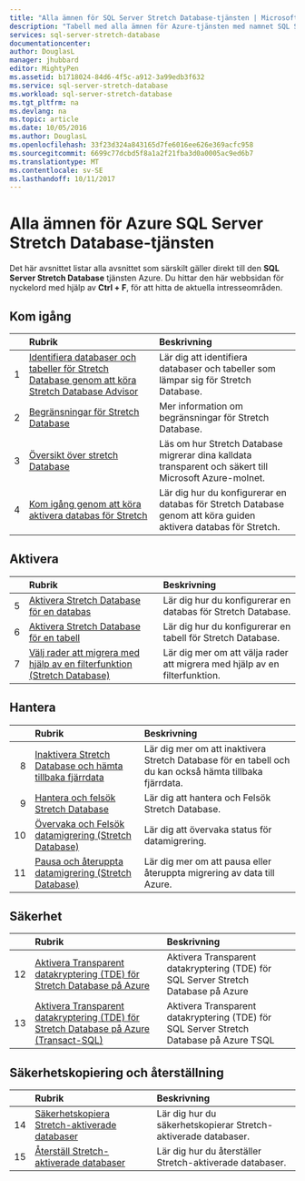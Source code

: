 ```yaml
---
title: "Alla ämnen för SQL Server Stretch Database-tjänsten | Microsoft Docs"
description: "Tabell med alla ämnen för Azure-tjänsten med namnet SQL Server Stretch Database, som finns på http://azure.microsoft.com/documentation/articles/, rubrik och beskrivning."
services: sql-server-stretch-database
documentationcenter: 
author: DouglasL
manager: jhubbard
editor: MightyPen
ms.assetid: b1718024-84d6-4f5c-a912-3a99edb3f632
ms.service: sql-server-stretch-database
ms.workload: sql-server-stretch-database
ms.tgt_pltfrm: na
ms.devlang: na
ms.topic: article
ms.date: 10/05/2016
ms.author: DouglasL
ms.openlocfilehash: 33f23d324a843165d7fe6016ee626e369acfc958
ms.sourcegitcommit: 6699c77dcbd5f8a1a2f21fba3d0a0005ac9ed6b7
ms.translationtype: MT
ms.contentlocale: sv-SE
ms.lasthandoff: 10/11/2017
---
```

# <a name="all-topics-for-azure-sql-server-stretch-database-service"></a>Alla ämnen för Azure SQL Server Stretch Database-tjänsten
Det här avsnittet listar alla avsnittet som särskilt gäller direkt till den **SQL Server Stretch Database** tjänsten Azure. Du hittar den här webbsidan för nyckelord med hjälp av **Ctrl + F**, för att hitta de aktuella intresseområden.

## <a name="get-started"></a>Kom igång
| &nbsp; | Rubrik | Beskrivning |
| ---:|:--- |:--- |
| 1 |[Identifiera databaser och tabeller för Stretch Database genom att köra Stretch Database Advisor](sql-server-stretch-database-identify-databases.md) |Lär dig att identifiera databaser och tabeller som lämpar sig för Stretch Database. |
| 2 |[Begränsningar för Stretch Database](sql-server-stretch-database-limitations.md) |Mer information om begränsningar för Stretch Database. |
| 3 |[Översikt över stretch Database](sql-server-stretch-database-overview.md) |Läs om hur Stretch Database migrerar dina kalldata transparent och säkert till Microsoft Azure-molnet. |
| 4 |[Kom igång genom att köra aktivera databas för Stretch](sql-server-stretch-database-wizard.md) |Lär dig hur du konfigurerar en databas för Stretch Database genom att köra guiden aktivera databas för Stretch. |

## <a name="enable"></a>Aktivera
| &nbsp; | Rubrik | Beskrivning |
| ---:|:--- |:--- |
| 5 |[Aktivera Stretch Database för en databas](sql-server-stretch-database-enable-database.md) |Lär dig hur du konfigurerar en databas för Stretch Database. |
| 6 |[Aktivera Stretch Database för en tabell](sql-server-stretch-database-enable-table.md) |Lär dig hur du konfigurerar en tabell för Stretch Database. |
| 7 |[Välj rader att migrera med hjälp av en filterfunktion (Stretch Database)](sql-server-stretch-database-predicate-function.md) |Lär dig mer om att välja rader att migrera med hjälp av en filterfunktion. |

## <a name="manage"></a>Hantera
| &nbsp; | Rubrik | Beskrivning |
| ---:|:--- |:--- |
| 8 |[Inaktivera Stretch Database och hämta tillbaka fjärrdata](sql-server-stretch-database-disable.md) |Lär dig mer om att inaktivera Stretch Database för en tabell och du kan också hämta tillbaka fjärrdata. |
| 9 |[Hantera och felsök Stretch Database](sql-server-stretch-database-manage.md) |Lär dig att hantera och Felsök Stretch Database. |
| 10 |[Övervaka och Felsök datamigrering (Stretch Database)](sql-server-stretch-database-monitor.md) |Lär dig att övervaka status för datamigrering. |
| 11 |[Pausa och återuppta datamigrering (Stretch Database)](sql-server-stretch-database-pause.md) |Lär dig mer om att pausa eller återuppta migrering av data till Azure. |

## <a name="security"></a>Säkerhet
| &nbsp; | Rubrik | Beskrivning |
| ---:|:--- |:--- |
| 12 |[Aktivera Transparent datakryptering (TDE) för Stretch Database på Azure](sql-server-stretch-database-encryption-tde.md) |Aktivera Transparent datakryptering (TDE) för SQL Server Stretch Database på Azure |
| 13 |[Aktivera Transparent datakryptering (TDE) för Stretch Database på Azure (Transact-SQL)](sql-server-stretch-database-tde-tsql.md) |Aktivera Transparent datakryptering (TDE) för SQL Server Stretch Database på Azure TSQL |

## <a name="backup-and-recovery"></a>Säkerhetskopiering och återställning
| &nbsp; | Rubrik | Beskrivning |
| ---:|:--- |:--- |
| 14 |[Säkerhetskopiera Stretch-aktiverade databaser](sql-server-stretch-database-backup.md) |Lär dig hur du säkerhetskopierar Stretch\-aktiverade databaser. |
| 15 |[Återställ Stretch-aktiverade databaser](sql-server-stretch-database-restore.md) |Lär dig hur du återställer Stretch\-aktiverade databaser. |


